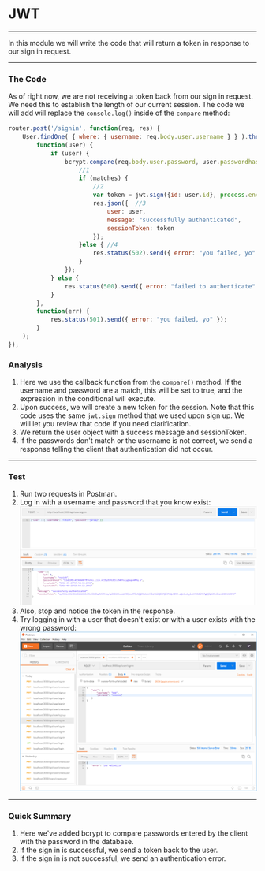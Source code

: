 # JWT
---
In this module we will write the code that will return a token in response to our sign in request.

<hr />


### The Code
As of right now, we are not receiving a token back from our sign in request. We need this to establish the length of our current session. The code we will add will replace the `console.log()` inside of the `compare` method:

```js
router.post('/signin', function(req, res) {
	User.findOne( { where: { username: req.body.user.username } } ).then(
		function(user) {
			if (user) {
				bcrypt.compare(req.body.user.password, user.passwordhash, function(err, matches){
					//1
					if (matches) {
						//2
						var token = jwt.sign({id: user.id}, process.env.JWT_SECRET, {expiresIn: 60*60*24 });
						res.json({  //3
							user: user,
							message: "successfully authenticated",
							sessionToken: token
						});
					}else { //4
						res.status(502).send({ error: "you failed, yo" });
					}
				});
			} else {
				res.status(500).send({ error: "failed to authenticate" });
			}
		},
		function(err) {
			res.status(501).send({ error: "you failed, yo" });
		}
	);
});


```

### Analysis
1. Here we use the callback function from the `compare()` method. If the username and password are a match, this will be set to true, and the expression in the conditional will execute.
2. Upon success, we will create a new token for the session. Note that this code uses the same `jwt.sign` method that we used upon sign up. We will let you review that code if you need clarification.
3. We return the user object with a success message and sessionToken.
4. If the passwords don't match or the username is not correct, we send a response telling the client that authentication did not occur.

<hr />

### Test
1. Run two requests in Postman. 
2. Log in with a username and password that you know exist:
![screenshot](assets/03-signin-user.PNG)
3. Also, stop and notice the token in the response.
4. Try logging in with a user that doesn't exist or with a user exists with the wrong password:
![fail](assets/03-signin-fail.png)

<hr />

### Quick Summary
1. Here we've added bcrypt to compare passwords entered by the client with the password in the database. 
2. If the sign in is successful, we send a token back to the user. 
3. If the sign in is not successful, we send an authentication error.